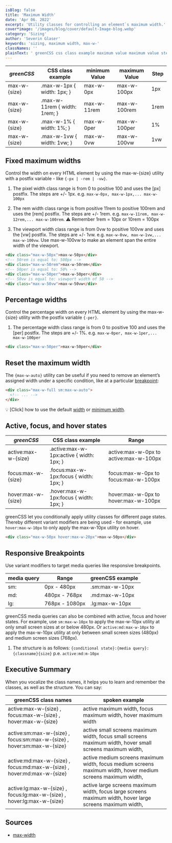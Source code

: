 ```yaml
---
isBlog: false
title: 'Maximum Width'
date: 'Apr 06. 2022'
excerpt: 'Utility classes for controlling an element`s maximum width.'
cover*image: '/images/blog/cover/default-Image-blog.webp'
category: 'Sizing'
author: 'Severin Glaser'
keywords: 'sizing, maximum width, max-w-'
classNames: ''
plainText: ' greenCSS css class example maximum value maximum value step max-w size max-w-1px width: 1px; max-w-0px max-w-100px 1px max-w size max-w-11rem width: 1rem; max-w-11rem max-w-100rem 1rem max-w size max-w-1% width: 1%; max-w-0per max-w-100per 1% max-w size max-w-1vw width: 1vw; max-w-0vw max-w-100vw 1vw fixed maximum widths control the width on every html element by using the max-w size utility with a postfix variable like ` -px -rem -vw ` 1 the pixel width class range is from 0 to positive 100 and uses the px postfix the steps are + 1px e g `max-w-0px max-w-1px max-w-100px` 2 the rem width class range is from positive 11rem to positive 100rem and uses the rem postfix the steps are + 1rem e g `max-w-11rem max-w-12rem max-w-100rem` ⚠️ remember 1rem = 10px or 10rem = 100px 3 the viewport width class range is from 0vw to positive 100vw and uses the vw postfix the steps are + 1vw e g `max-w-0vw max-w-1vw max-w-100vw` use max-w-100vw to make an element span the entire width of the viewport  percentage widths control the percentage width on every html element by using the max-w size utility with the postfix variable ` -per ` 1 the percentage width class range is from 0 to positive 100 and uses the per postfix the steps are + 1% e g `max-w-0per max-w-1per max-w-100per`  reset the maximum width the ` max-w-auto ` utility can be useful if you need to remove an element’s assigned width under a specific condition like at a particular breakpoint blog responsive-greenCSS-breakpoints :  💡 click how to use the default width docs sizing-width or minimum width docs sizing-minimum-width active focus and hover states greenCSS css class example range active:max-w size active :max-w-1px:active width: 1px; active:max-w-0px to active:max-w-100px focus:max-w size focus :max-w-1px:focus width: 1px; focus:max-w-0px to focus:max-w-100px hover:max-w size hover :max-w-1px:focus width: 1px; hover:max-w-0px to hover:max-w-100px greenCSS let you conditionally apply utility classes for different page states thereby different variant modifiers are being used for example use `hover:max-w-10px` to only apply the max-w-10px utility on hover  responsive breakpoints use variant modifiers to target media queries like responsive breakpoints media query range greenCSS example sm: 0px 480px sm:max-w-10px md: 480px 768px md:max-w-10px lg: 768px 1080px lg:max-w-10px greenCSS media queries can also be combined with active focus and hover states for example use `sm:max-w-10px` to apply the max-w-10px utility at only small screen sizes at or below 480px or `active:md:max-w-10px` to apply the max-w-10px utility at only between small screen sizes 480px and medium screen sizes 768px 1 the structure is as follows: ` conditional state : media query : classname size ` p e `active:md:m-10px` executive summary when you vocalize the class names it helps you to learn and remember the classes as well as the structure you can say: greenCSS class names spoken example active:max-w size focus:max-w size hover:max-w size active maximum width focus maximum width hover maximum width active:sm:max-w size focus:sm:max-w size hover:sm:max-w size active small screens maximum width focus small screens maximum width hover small screens maximum width active:md:max-w size focus:md:max-w size hover:md:max-w size active medium screens maximum width focus medium screens maximum width hover medium screens maximum width active:lg:max-w size focus:lg:max-w size hover:lg:max-w size active large screens maximum width focus large screens maximum width hover large screens maximum width sources max-width https: developer mozilla org en-us docs web css max-width '
---
```


| _greenCSS_   | CSS class example             | minimum Value | maximum Value | Step |
| ------------ | ----------------------------- | ------------- | ------------- | ---- |
| max-w-{size} | .max-w-1px { width: 1px; }    | max-w-0px     | max-w-100px   | 1px  |
| max-w-{size} | .max-w-11rem { width: 1rem; } | max-w-11rem   | max-w-100rem  | 1rem |
| max-w-{size} | .max-w-1% { width: 1%; }      | max-w-0per    | max-w-100per  | 1%   |
| max-w-{size} | .max-w-1vw { width: 1vw; }    | max-w-0vw     | max-w-100vw   | 1vw  |

## Fixed maximum widths

Control the width on every HTML element by using the max-w-{size} utility with a postfix variable - like `{-px | -rem | -vw}`.

1. The pixel width class range is from 0 to positive 100 and uses the [px] postfix. The steps are +/- 1px. e.g. `max-w-0px, max-w-1px,... max-w-100px`

2. The rem width class range is from positive 11rem to positive 100rem and uses the [rem] postfix. The steps are +/- 1rem. e.g. `max-w-11rem, max-w-12rem,... max-w-100rem`. ⚠️ Remember 1rem = 10px or 10rem = 100px

3. The viewport width class range is from 0vw to positive 100vw and uses the [vw] postfix. The steps are +/- 1vw. e.g. `max-w-0vw, max-w-1vw,... max-w-100vw`. Use max-w-100vw to make an element span the entire width of the viewport.

```html
<div class="max-w-50px">max-w-50px</div>
<!-- 50rem is equal to: 500px -->
<div class="max-w-50rem">max-w-50rem</div>
<!-- 50per is equal to: 50% -->
<div class="max-w-50per">max-w-50per</div>
<!-- 50vw is equal to: viewport width of 50 -->
<div class="max-w-50vw">max-w-50vw</div>
```

## Percentage widths

Control the percentage width on every HTML element by using the max-w-{size} utility with the postfix variable `{-per}`.

1. The percentage width class range is from 0 to positive 100 and uses the [per] postfix. The steps are +/- 1%. e.g. `max-w-0per, max-w-1per,... max-w-100per`

```html
<div class="max-w-50per">max-w-50per</div>
```

## Reset the maximum width

The `{max-w-auto}` utility can be useful if you need to remove an element’s assigned width under a specific condition, like at a particular [breakpoint](/blog/responsive-greenCSS-breakpoints):

```html
<div class="max-w-full sm:max-w-auto">
  <!-- ... -->
</div>
```

💡 [Click] how to use the default [width](/docs/sizing-width) or [minimum width](/docs/sizing-minimum-width).

## Active, focus, and hover states

| _greenCSS_          | CSS class example                         | Range                                  |
| ------------------- | ----------------------------------------- | -------------------------------------- |
| active:max-w-{size} | .active\:max-w-1px:active { width: 1px; } | active:max-w-0px to active:max-w-100px |
| focus:max-w-{size}  | .focus\:max-w-1px:focus { width: 1px; }   | focus:max-w-0px to focus:max-w-100px   |
| hover:max-w-{size}  | .hover\:max-w-1px:focus { width: 1px; }   | hover:max-w-0px to hover:max-w-100px   |

greenCSS let you conditionally apply utility classes for different page states. Thereby different variant modifiers are being used - for example, use `hover:max-w-10px` to only apply the max-w-10px utility on hover.

```html
<div class="max-w-50px hover:max-w-20px">max-w-50px</div>
```

## Responsive Breakpoints

Use variant modifiers to target media queries like responsive breakpoints.

| media query | Range          | greenCSS example |
| ----------- | -------------- | ---------------- |
| sm:         | 0px - 480px    | .sm:max-w-10px   |
| md:         | 480px - 768px  | .md:max-w-10px   |
| lg:         | 768px - 1080px | .lg:max-w-10px   |

greenCSS media queries can also be combined with active, focus and hover states. For example, use `sm:max-w-10px` to apply the max-w-10px utility at only small screen sizes at or below 480px. Or `active:md:max-w-10px` to apply the max-w-10px utility at only between small screen sizes (480px) and medium screen sizes (768px).

1. The structure is as follows: `{conditional state}:{media query}:{classname}{size}` p.e. `active:md:m-10px`

## Executive Summary

When you vocalize the class names, it helps you to learn and remember the classes, as well as the structure. You can say:

| greenCSS class names                                                   | spoken example                                                                                               |
| ---------------------------------------------------------------------- | ------------------------------------------------------------------------------------------------------------ |
| active:max-w-{size} , focus:max-w-{size} , hover:max-w-{size}          | active maximum width, focus maximum width, hover maximum width                                               |
| active:sm:max-w-{size} , focus:sm:max-w-{size} , hover:sm:max-w-{size} | active small screens maximum width, focus small screens maximum width, hover small screens maximum width,    |
| active:md:max-w-{size} , focus:md:max-w-{size} , hover:md:max-w-{size} | active medium screens maximum width, focus medium screens maximum width, hover medium screens maximum width, |
| active:lg:max-w-{size} , focus:lg:max-w-{size} , hover:lg:max-w-{size} | active large screens maximum width, focus large screens maximum width, hover large screens maximum width,    |

## Sources

- [max-width](https://developer.mozilla.org/en-US/docs/Web/CSS/max-width)
